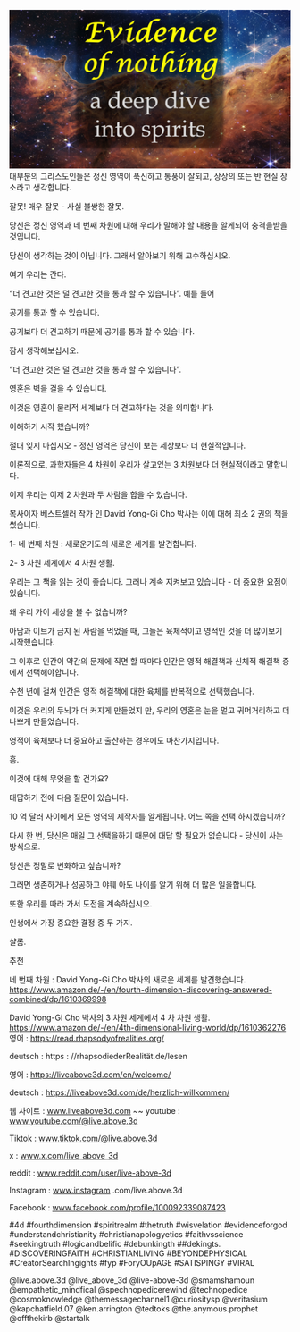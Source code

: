 ![Video cover image](../cover.jpg)
대부분의 그리스도인들은 정신 영역이 푹신하고 통풍이 잘되고, 상상의 또는 반 현실 장소라고 생각합니다.

잘못! 매우 잘못 - 사실 불쌍한 잘못.

당신은 정신 영역과 네 번째 차원에 대해 우리가 말해야 할 내용을 알게되어 충격을받을 것입니다.

당신이 생각하는 것이 아닙니다. 그래서 알아보기 위해 고수하십시오.

여기 우리는 간다.

“더 견고한 것은 덜 견고한 것을 통과 할 수 있습니다”. 예를 들어

공기를 통과 할 수 있습니다.

공기보다 더 견고하기 때문에 공기를 통과 할 수 있습니다.

잠시 생각해보십시오.

“더 견고한 것은 덜 견고한 것을 통과 할 수 있습니다”.

영혼은 벽을 걸을 수 있습니다.

이것은 영혼이 물리적 세계보다 더 견고하다는 것을 의미합니다.

이해하기 시작 했습니까?

절대 잊지 마십시오 - 정신 영역은 당신이 보는 세상보다 더 현실적입니다.

이론적으로, 과학자들은 4 차원이 우리가 살고있는 3 차원보다 더 현실적이라고 말합니다.

이제 우리는 이제 2 차원과 두 사람을 합을 수 있습니다.

목사이자 베스트셀러 작가 인 David Yong-Gi Cho 박사는 이에 대해 최소 2 권의 책을 썼습니다.

1- 네 번째 차원 : 새로운기도의 새로운 세계를 발견합니다.

2- 3 차원 세계에서 4 차원 생활.

우리는 그 책을 읽는 것이 좋습니다. 그러나 계속 지켜보고 있습니다 - 더 중요한 요점이 있습니다.

왜 우리 가이 세상을 볼 수 없습니까?

아담과 이브가 금지 된 사람을 먹었을 때, 그들은 육체적이고 영적인 것을 더 많이보기 시작했습니다.

그 이후로 인간이 약간의 문제에 직면 할 때마다 인간은 영적 해결책과 신체적 해결책 중에서 선택해야합니다.

수천 년에 걸쳐 인간은 영적 해결책에 대한 육체를 반복적으로 선택했습니다.

이것은 우리의 두뇌가 더 커지게 만들었지 만, 우리의 영혼은 눈을 멀고 귀머거리하고 더 나쁘게 만들었습니다.

영적이 육체보다 더 중요하고 출산하는 경우에도 마찬가지입니다.

흠.

이것에 대해 무엇을 할 건가요?

대답하기 전에 다음 질문이 있습니다.

10 억 달러 사이에서 모든 영역의 제작자를 알게됩니다. 어느 쪽을 선택 하시겠습니까?

다시 한 번, 당신은 매일 그 선택을하기 때문에 대답 할 필요가 없습니다 - 당신이 사는 방식으로.

당신은 정말로 변화하고 싶습니까?

그러면 생존하거나 성공하고 야훼 아도 나이를 알기 위해 더 많은 일을합니다.

또한 우리를 따라 가서 도전을 계속하십시오.

인생에서 가장 중요한 결정 중 두 가지.

샬롬.


추천

네 번째 차원 : David Yong-Gi Cho 박사의 새로운 세계를 발견했습니다.
https://www.amazon.de/-/en/fourth-dimension-discovering-answered-combined/dp/1610369998

David Yong-Gi Cho 박사의 3 차원 세계에서 4 차 차원 생활.
https://www.amazon.de/-/en/4th-dimensional-living-world/dp/1610362276
영어 : https://read.rhapsodyofrealities.org/

deutsch : https : //rhapsodiederRealität.de/lesen

영어 : https://liveabove3d.com/en/welcome/

deutsch : https://liveabove3d.com/de/herzlich-willkommen/


웹 사이트 : www.liveabove3d.com ~~ youtube : www.youtube.com/@live.above.3d

Tiktok : www.tiktok.com/@live.above.3d

x : www.x.com/live_above_3d

reddit : www.reddit.com/user/live-above-3d

Instagram : www.instagram .com/live.above.3d

Facebook : www.facebook.com/profile/100092339087423

#4d #fourthdimension #spiritrealm #thetruth #wisvelation #evidenceforgod #understandchristianity #christianapologyetics #faithvsscience #seekingtruth #logicandbelific #debunkingth ##dekingts. #DISCOVERINGFAITH #CHRISTIANLIVING #BEYONDEPHYSICAL #CreatorSearchIngights #fyp #ForyOUpAGE #SATISPINGY #VIRAL

@live.above.3d @live_above_3d @live-above-3d @smamshamoun @empathetic_mindfical @spechnopedicerewind @technopedice @cosmoknowledge @themessagechannel1 @curiositysp @veritasium @kapchatfield.07 @ken.arrington @tedtoks @the.anymous.prophet @offthekirb @startalk


